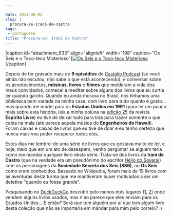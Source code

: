 ```yaml
---

date: 2011-06-01
slug: |
  procura-se-irani-de-castro
tags:
 - portuguese
title: "Procura-se: Irani de Castro"
---
```


\[caption id="attachment_633" align="alignleft" width="198" caption="Os
Seis e o Teco-teco Misterioso"\][![Os Seis e o Teco-teco
Misterioso](http://blog.ogmaciel.com/wp-content/uploads/2011/05/os_seis-198x300.jpg)](http://blog.ogmaciel.com/wp-content/uploads/2011/05/os_seis.jpg)\[/caption\]

Depois de ter gravado mais de **9 episódios** do [Castálio
Podcast](http://www.castalio.info/) (se você ainda não escutou, não sabe
o que está acontecendo), e conversar sobre os acontecimentos,
**músicas**, **livros** e **filmes** que moldaram a vida dos meus
convidados, comecei a meditar sobre alguns dos livros que eu curtia ler
quando garoto. Quando eu ainda morava no Brasil, nós tínhamos uma
biblioteca bem variada na minha casa, com livro para tudo quanto é
gosto... mas quando me mudei para os **Estados Unidos em 1991** (para
ler um pouco mais sobre esta história, leia a minha coluna na [edição
25](http://www.revista.espiritolivre.org/?p=961) da revista **Espírito
Livre**) eu tive de deixar tudo para trás para trazer somente o que
cabia na mala (até parece aquela música do **Engenheiros do Hawaii**).
Foram caixas e caixas de livros que eu tive de doar e eu tenho certeza
que nunca mais vou poder recuperar todos eles.

Estes dias me lembrei de uma série de livros que eu gostava muito de
ler, e hoje, meio que em um ato de desespero, venho perguntar se alguém
teria como me mandar qualquer livro desta série. Trata-se dos livros da
**Irani de Castro** (que na verdade era um pseudônimo do escritor [Hélio
do
Soveral](https://secure.wikimedia.org/wikipedia/pt/wiki/H%C3%A9lio_do_Soveral))
com os personagens da **Sociedade Secreta dos Seis (SS6)**, ou **Os
Seis** como eram conhecidos. Baseado no Wikipedia, foram mais de 19
livros com as aventuras desta turma que me mantiveram super motivados a
ser um detetive "quando eu fosse grande".

Pesquisando no [DuckDuckGo](https://duckduckgo.com/) descobri pelo menos
dois lugares ([1](http://lista.mercadolivre.com.br/irani%20de%20castro),
[2](http://www.livrosdificeis.com.br/index.php?meio=biblioteca_eletronica&TxtBusca=os+seis&CmdEnviar.x=0&CmdEnviar.y=0))
onde vendem alguns livros usados, mas n'ao parece que eles enviam para
os Estados Unidos... E então? Será que tem alguém por aí que tem algum
livro desta coleção que não se importaria em mandar para mim pelo
correio? :)
